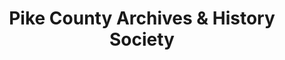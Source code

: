 ---
layout: repo
title: "Pike County Archives & History Society"
id: 1527
permalink: repos/1527/
---
